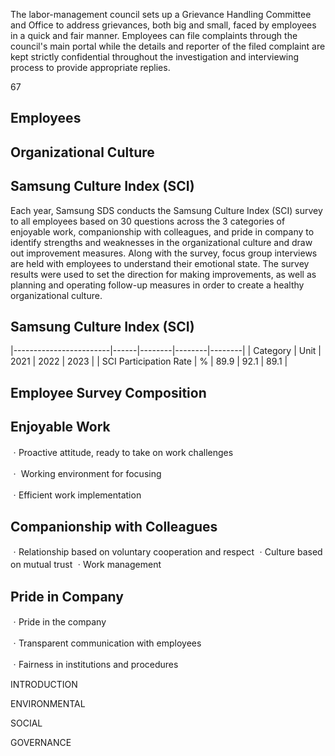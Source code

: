 The labor-management council sets up a Grievance Handling Committee and Office to address grievances, both big and small, faced by employees in a quick and fair manner. Employees can file complaints through the council's main portal while the details and reporter of the filed complaint are kept strictly confidential throughout the investigation and interviewing process to provide appropriate replies.

67

## **Employees**

## **Organizational Culture**

## **Samsung Culture Index (SCI)**

Each year, Samsung SDS conducts the Samsung Culture Index (SCI) survey to all employees based on 30 questions across the 3 categories of enjoyable work, companionship with colleagues, and pride in company to identify strengths and weaknesses in the organizational culture and draw out improvement measures. Along with the survey, focus group interviews are held with employees to understand their emotional state. The survey results were used to set the direction for making improvements, as well as planning and operating follow-up measures in order to create a healthy organizational culture.

## **Samsung Culture Index (SCI)**

|------------------------|------|--------|--------|--------|
| Category               | Unit | 2021   | 2022   | 2023   |
| SCI Participation Rate | %    |   89.9 |   92.1 |   89.1 |

## **Employee Survey Composition**

## **Enjoyable Work**

ㆍProactive attitude, ready to take on work challenges

ㆍ Working environment for focusing

ㆍEfficient work implementation

## **Companionship with Colleagues**

ㆍRelationship based on voluntary cooperation and respect ㆍCulture based on mutual trust ㆍWork management

## **Pride in Company**

ㆍPride in the company

ㆍTransparent communication with employees

ㆍFairness in institutions and procedures

INTRODUCTION

ENVIRONMENTAL

SOCIAL

GOVERNANCE